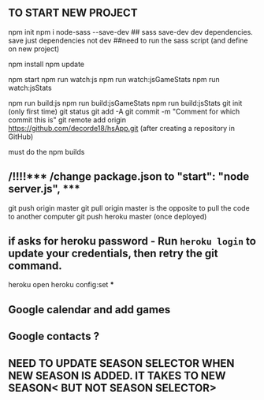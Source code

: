 ## TO START NEW PROJECT

npm init
npm i node-sass --save-dev ## sass save-dev dev dependencies. save just dependencies not dev
##need to run the sass script (and define on new project)

npm install
npm update

npm start
npm run watch:js
npm run watch:jsGameStats
npm run watch:jsStats

npm run build:js
npm run build:jsGameStats
npm run build:jsStats
git init (only first time)
git status
git add -A
git commit -m "Comment for which commit this is"
git remote add origin https://github.com/decorde18/hsApp.git (after creating a repository in GitHub)

must do the npm builds

## /!!!!\*\*\* /change package.json to "start": "node server.js", \*\*\*

git push origin master
git pull origin master is the opposite to pull the code to another computer
git push heroku master (once deployed)

## if asks for heroku password - Run `heroku login` to update your credentials, then retry the git command.

heroku open
heroku config:set **\***

## Google calendar and add games

## Google contacts ?

## NEED TO UPDATE SEASON SELECTOR WHEN NEW SEASON IS ADDED. IT TAKES TO NEW SEASON< BUT NOT SEASON SELECTOR>
